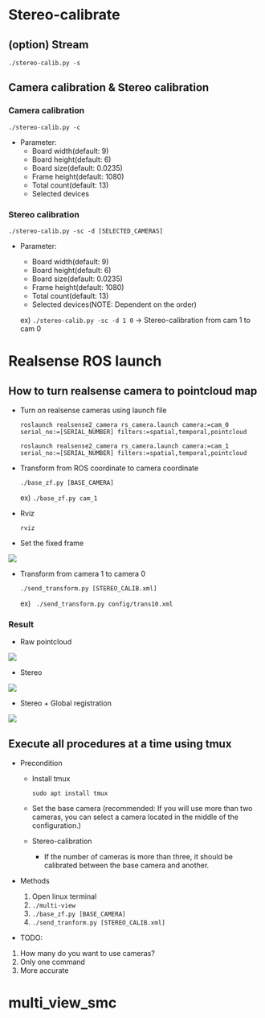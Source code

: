 # Stereo-calibrate

## (option) Stream 
`./stereo-calib.py -s`

## Camera calibration & Stereo calibration

### Camera calibration
`./stereo-calib.py -c`
- Parameter: 
	- Board width(default: 9)
	- Board height(default: 6)
	- Board size(default: 0.0235)
	- Frame height(default: 1080)
	- Total count(default: 13)
	- Selected devices

### Stereo calibration
`./stereo-calib.py -sc -d [SELECTED_CAMERAS]`

- Parameter: 
	- Board width(default: 9)
	- Board height(default: 6)
	- Board size(default: 0.0235)
	- Frame height(default: 1080)
	- Total count(default: 13)
	- Selected devices(NOTE: Dependent on the order)

	ex) `./stereo-calib.py -sc -d 1 0` -> Stereo-calibration from cam 1 to cam 0


# Realsense ROS launch

## How to turn realsense camera to pointcloud map

- Turn on realsense cameras using launch file

	`roslaunch realsense2_camera rs_camera.launch camera:=cam_0 serial_no:=[SERIAL_NUMBER] filters:=spatial,temporal,pointcloud`

	`roslaunch realsense2_camera rs_camera.launch camera:=cam_1 serial_no:=[SERIAL_NUMBER] filters:=spatial,temporal,pointcloud`

- Transform from ROS coordinate to camera coordinate

	`./base_zf.py [BASE_CAMERA]`

	ex) `./base_zf.py cam_1`

- Rviz

	`rviz`

- Set the fixed frame

![](./figure/rviz.png)

- Transform from camera 1 to camera 0

	`./send_transform.py [STEREO_CALIB.xml]`

	ex) ` ./send_transform.py config/trans10.xml`

### Result
- Raw pointcloud

![](./figure/raw.gif)

- Stereo

![](./figure/stereo.gif)

- Stereo + Global registration

![](./figure/ransac.gif)


## Execute all procedures at a time using tmux


- Precondition
  - Install tmux

    `sudo apt install tmux`
  - Set the base camera (recommended: If you will use more than two cameras, you can select a camera located in the middle of the configuration.)
  - Stereo-calibration
    - If the number of cameras is more than three, it should be calibrated between the base camera and another.

- Methods
  1. Open linux terminal
  2. `./multi-view`
  3. `./base_zf.py [BASE_CAMERA]`
  4. `./send_tranform.py [STEREO_CALIB.xml]`

- TODO: 
1. How many do you want to use cameras?
2. Only one command
3. More accurate
# multi_view_smc
